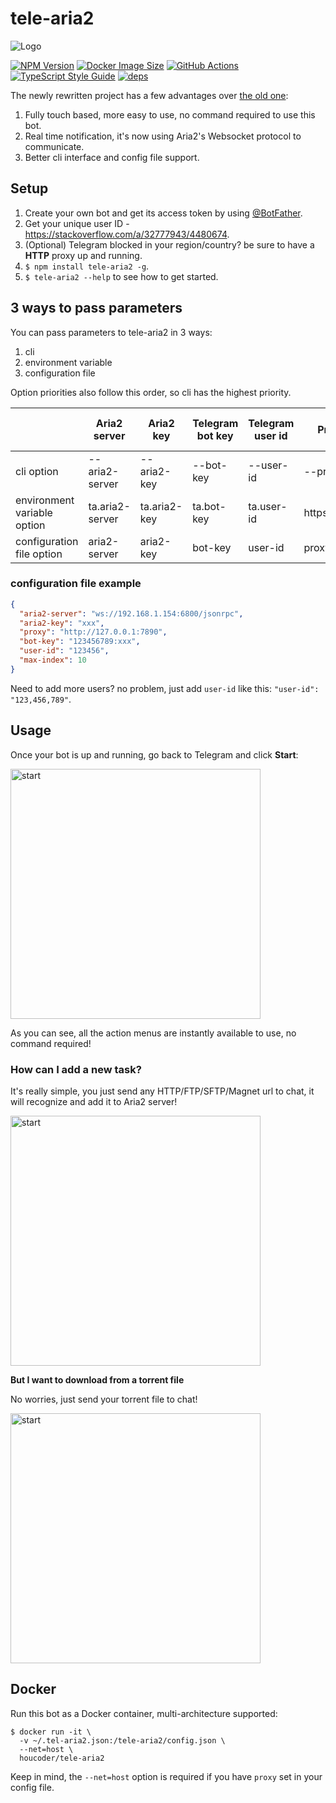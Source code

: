 # tele-aria2

![Logo](https://raw.githubusercontent.com/HouCoder/tele-aria2/HEAD/images/logo.png)

[![NPM Version][npm-image]][npm-url]
[![Docker Image Size][docker-size]][docker-url]
[![GitHub Actions][github-image]][github-url]
[![TypeScript Style Guide][gts-image]][gts-url]
[![deps][deps]][deps-url]

The newly rewritten project has a few advantages over [the old one](https://github.com/HouCoder/tele-aria2/tree/legacy-python):

1. Fully touch based, more easy to use, no command required to use this bot.
2. Real time notification, it's now using Aria2's Websocket protocol to communicate.
3. Better cli interface and config file support.

## Setup

1. Create your own bot and get its access token by using [@BotFather](https://telegram.me/botfather).
1. Get your unique user ID - https://stackoverflow.com/a/32777943/4480674.
1. (Optional) Telegram blocked in your region/country? be sure to have a **HTTP** proxy up and running.
1. `$ npm install tele-aria2 -g`.
1. `$ tele-aria2 --help` to see how to get started.

## 3 ways to pass parameters

You can pass parameters to tele-aria2 in 3 ways:

1. cli
2. environment variable
3. configuration file

Option priorities also follow this order, so cli has the highest priority.

|                             	| Aria2 server    	| Aria2 key    	| Telegram bot key 	| Telegram user id 	| Proxy       	| Max items in range(default 20) 	|
|-----------------------------	|-----------------	|--------------	|------------------	|------------------	|-------------	|--------------------------------	|
| cli option                  	| --aria2-server  	| --aria2-key  	| --bot-key        	| --user-id        	| --proxy     	| --max-index                    	|
| environment variable option 	| ta.aria2-server 	| ta.aria2-key 	| ta.bot-key       	| ta.user-id       	| https_proxy 	| ta.max-index                   	|
| configuration file option   	| aria2-server    	| aria2-key    	| bot-key          	| user-id          	| proxy       	| max-index                      	|

### configuration file example

```json
{
  "aria2-server": "ws://192.168.1.154:6800/jsonrpc",
  "aria2-key": "xxx",
  "proxy": "http://127.0.0.1:7890",
  "bot-key": "123456789:xxx",
  "user-id": "123456",
  "max-index": 10
}
```

Need to add more users? no problem, just add `user-id` like this: `"user-id": "123,456,789"`.

## Usage

Once your bot is up and running, go back to Telegram and click **Start**:

<img src="https://raw.githubusercontent.com/HouCoder/tele-aria2/HEAD/images/tele-aria2.start.gif" alt="start" width="400px">

As you can see, all the action menus are instantly available to use, no command required!

### How can I add a new task?

It's really simple, you just send any HTTP/FTP/SFTP/Magnet url to chat, it will recognize and add it to Aria2 server!

<img src="https://raw.githubusercontent.com/HouCoder/tele-aria2/HEAD/images/tele-aria2.download.gif" alt="start" width="400px">

**But I want to download from a torrent file**

No worries, just send your torrent file to chat!

<img src="https://raw.githubusercontent.com/HouCoder/tele-aria2/HEAD/images/tele-aria2.bt.png" alt="start" width="400px">

## Docker

Run this bot as a Docker container, multi-architecture supported:

```
$ docker run -it \
  -v ~/.tel-aria2.json:/tele-aria2/config.json \
  --net=host \
  houcoder/tele-aria2
```

Keep in mind, the `--net=host` option is required if you have `proxy` set in your config file.

[deps]: https://img.shields.io/david/HouCoder/tele-aria2.svg
[deps-url]: https://david-dm.org/HouCoder/tele-aria2
[npm-image]: https://img.shields.io/npm/v/tele-aria2.svg
[npm-url]: https://npmjs.org/package/tele-aria2
[github-image]: https://github.com/HouCoder/tele-aria2/workflows/ci/badge.svg
[github-url]: https://github.com/HouCoder/tele-aria2/actions
[gts-image]: https://img.shields.io/badge/code%20style-google-blueviolet.svg
[gts-url]: https://github.com/google/gts
[docker-size]: https://shields.beevelop.com/docker/image/image-size/houcoder/tele-aria2/latest.svg
[docker-url]: https://hub.docker.com/r/houcoder/tele-aria2
